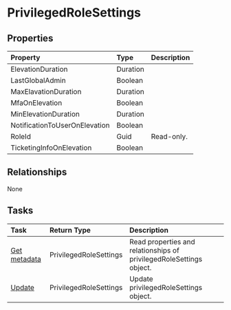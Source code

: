 # PrivilegedRoleSettings



## Properties
| Property	   | Type	|Description|
|:---------------|:--------|:----------|
|ElevationDuration|Duration||
|LastGlobalAdmin|Boolean||
|MaxElavationDuration|Duration||
|MfaOnElevation|Boolean||
|MinElevationDuration|Duration||
|NotificationToUserOnElevation|Boolean||
|RoleId|Guid| Read-only.|
|TicketingInfoOnElevation|Boolean||

## Relationships
None


## Tasks

| Task		   | Return Type	|Description|
|:---------------|:--------|:----------|
|[Get metadata](../api/privilegedrolesettings_get.md) | PrivilegedRoleSettings |Read properties and relationships of privilegedRoleSettings object.|
|[Update](../api/privilegedrolesettings_update.md) | PrivilegedRoleSettings	|Update privilegedRoleSettings object. |
